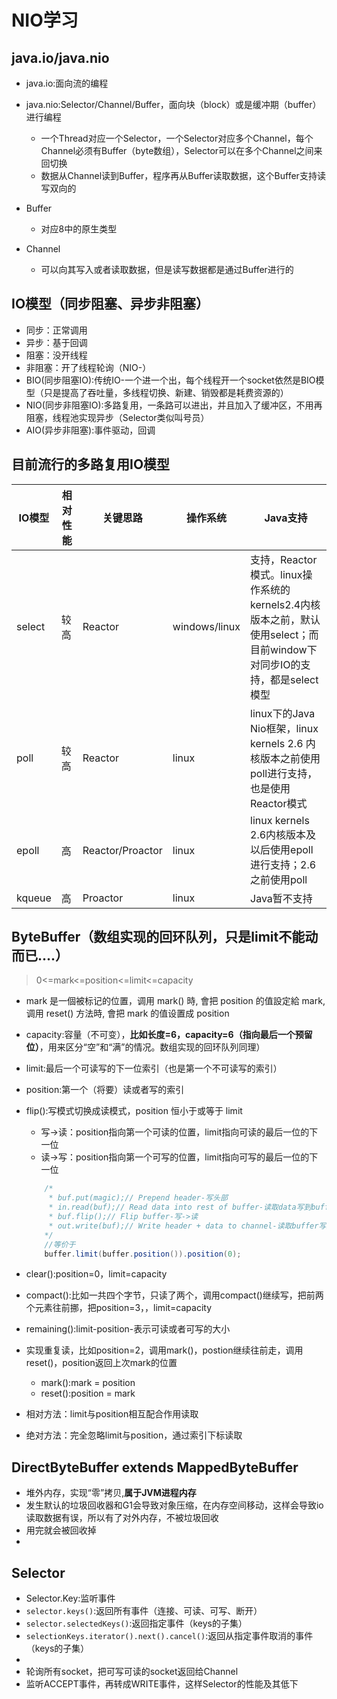 # NIO学习

## java.io/java.nio
* java.io:面向流的编程
* java.nio:Selector/Channel/Buffer，面向块（block）或是缓冲期（buffer）进行编程
    * 一个Thread对应一个Selector，一个Selector对应多个Channel，每个Channel必须有Buffer（byte数组），Selector可以在多个Channel之间来回切换
    * 数据从Channel读到Buffer，程序再从Buffer读取数据，这个Buffer支持读写双向的

* Buffer
    * 对应8中的原生类型
* Channel
    * 可以向其写入或者读取数据，但是读写数据都是通过Buffer进行的

## IO模型（同步阻塞、异步非阻塞）
* 同步：正常调用
* 异步：基于回调
* 阻塞：没开线程
* 非阻塞：开了线程轮询（NIO-）
* BIO(同步阻塞IO):传统IO-一个进一个出，每个线程开一个socket依然是BIO模型（只是提高了吞吐量，多线程切换、新建、销毁都是耗费资源的）
* NIO(同步非阻塞IO):多路复用，一条路可以进出，并且加入了缓冲区，不用再阻塞，线程池实现异步（Selector类似叫号员）
* AIO(异步非阻塞):事件驱动，回调

## 目前流行的多路复用IO模型

| IO模型 | 相对性能 | 关键思路 | 操作系统 | Java支持 |
| --- | --- | --- | --- | --- |
| select | 较高 | Reactor | windows/linux | 支持，Reactor模式。linux操作系统的kernels2.4内核版本之前，默认使用select；而目前window下对同步IO的支持，都是select模型 |
| poll | 较高 | Reactor | linux | linux下的Java Nio框架，linux kernels 2.6 内核版本之前使用poll进行支持，也是使用Reactor模式 |
| epoll | 高 | Reactor/Proactor | linux | linux kernels 2.6内核版本及以后使用epoll进行支持；2.6之前使用poll |
| kqueue | 高 | Proactor | linux | Java暂不支持 |

## ByteBuffer（数组实现的回环队列，只是limit不能动而已....）

> 0<=mark<=position<=limit<=capacity

* mark 是一個被标记的位置，调用 mark() 時, 會把 position 的值設定給 mark, 调用 reset() 方法時, 會把 mark 的值设置成 position
* capacity:容量（不可变），**比如长度=6，capacity=6（指向最后一个预留位）**，用来区分“空”和“满”的情况。数组实现的回环队列同理）
* limit:最后一个可读写的下一位索引（也是第一个不可读写的索引）
* position:第一个（将要）读或者写的索引
* flip():写模式切换成读模式，position 恒小于或等于 limit
    * 写->读：position指向第一个可读的位置，limit指向可读的最后一位的下一位
    * 读->写：position指向第一个可写的位置，limit指向可写的最后一位的下一位
    
    ```java
        /*
         * buf.put(magic);// Prepend header-写头部
         * in.read(buf);// Read data into rest of buffer-读取data写到buffer
         * buf.flip();// Flip buffer-写->读
         * out.write(buf);// Write header + data to channel-读取buffer写到out
        */
        //等价于
        buffer.limit(buffer.position()).position(0);
    ```

* clear():position=0，limit=capacity
* compact():比如一共四个字节，只读了两个，调用compact()继续写，把前两个元素往前挪，把position=3，，limit=capacity
* remaining():limit-position-表示可读或者可写的大小
* 实现重复读，比如position=2，调用mark()，postion继续往前走，调用reset()，position返回上次mark的位置
    * mark():mark = position
    * reset():position = mark
* 相对方法：limit与position相互配合作用读取
* 绝对方法：完全忽略limit与position，通过索引下标读取

## DirectByteBuffer extends MappedByteBuffer
* 堆外内存，实现“零”拷贝,**属于JVM进程内存**
* 发生默认的垃圾回收器和G1会导致对象压缩，在内存空间移动，这样会导致io读取数据有误，所以有了对外内存，不被垃圾回收
* 用完就会被回收掉
* [](https://www.bilibili.com/video/BV1Bp4y1B7zc?from=search&seid=3312293717851805791)

## Selector
* Selector.Key:监听事件
* `selector.keys()`:返回所有事件（连接、可读、可写、断开）
* `selector.selectedKeys()`:返回指定事件（keys的子集）
* `selectionKeys.iterator().next().cancel()`:返回从指定事件取消的事件（keys的子集）
* 
* 轮询所有socket，把可写可读的socket返回给Channel
* 监听ACCEPT事件，再转成WRITE事件，这样Selector的性能及其低下



